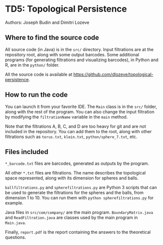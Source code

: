 # TD5: Topological Persistence

Authors: Joseph Budin and Dimitri Lozeve

## Where to find the source code

All source code (in Java) is in the `src/` directory. Input
filtrations are at the repository root, along with some output
barcodes. Some additional programs (for generating filtrations and
visualizing barcodes), in Python and R, are in the `python/` folder.

All the source code is available at
https://github.com/dlozeve/topological-persistence.

## How to run the code

You can launch it from your favorite IDE. The `Main` class is in the
`src/` folder, along with the rest of the program. You can also change
the input filtration by modifying the `filtrationName` variable in the
`main` method.

Note that the filtrations A, B, C, and D are too heavy for git and are
not included in the repository. You can add them to the root, along
with other filtrations such as `torus.txt`, `klein.txt`,
`python/sphere_7.txt`, etc.

## Files included

`*_barcode.txt` files are barcodes, generated as outputs by the
program.

All other `*.txt` files are filtrations. The name describes the
topological space represented, along with its dimension for spheres
and balls.

`ballfiltrations.py` and `spherefiltrations.py` are Python 3 scripts
that can be used to generate the filtrations for the spheres and the
balls, from dimension 1 to 10. You can run them with `python
spherefiltrations.py` for example.

Java files in `src/com/company/` are the main
program. `BoundaryMatrix.java` and `ReadFiltration.java` are classes
used by the main program in `Main.java`.

Finally, `report.pdf` is the report containing the answers to the
theoretical questions.




